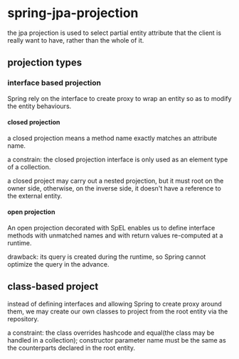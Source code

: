 # spring-jpa-projection

the jpa projection is used to select partial entity attribute that the client is really want to have, rather than the whole of it. 

## projection types

### interface based projection

Spring rely on the interface to create proxy to wrap an entity so as to modify the entity behaviours.

#### closed projection

a closed projection means a method name exactly matches an attribute name.

a constrain: the closed projection interface is only used as an element type of a collection.

a closed project may carry out a nested projection, but it must root on the owner side, otherwise, on the inverse side, it doesn't have a reference to the external entity. 

#### open projection 

An open projection decorated with SpEL enables us to define interface methods with unmatched names and with return values re-computed at a runtime.

drawback: its query is created during the runtime, so Spring cannot optimize the query in the advance.

## class-based project

instead of defining interfaces and allowing Spring to create proxy around them, we may create our own classes to project from the root entity via the repository.

a constraint: the class overrides hashcode and equal(the class may be handled in a collection); constructor parameter name must be the same as the counterparts declared in the root entity. 


